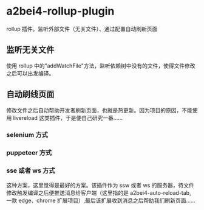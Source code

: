 # a2bei4-rollup-plugin

rollup 插件。监听外部文件（无关文件）、通过配置自动刷新页面

## 监听无关文件

使用 rollup 中的"addWatchFile"方法，监听依赖树中没有的文件，使得文件修改之后可以出发编译。

## 自动刷线页面

修改文件之后自动帮助开发者刷新页面，也就是热更新。因为项目的原因，不能使用 livereload 这类插件，于是便自己研究一番……

### selenium 方式

### puppeteer 方式

### sse 或者 ws 方式

这种方案，这里觉得是最好的方案。该插件作为 ssw 或者 ws 的服务器，待文件修改触发编译之后便推送消息给客户端（这里指的是 a2bei4-auto-reload-tab, 一款 edge、chrome 扩展项目）,最后该扩展收到消息之后帮助我们刷新页面……
